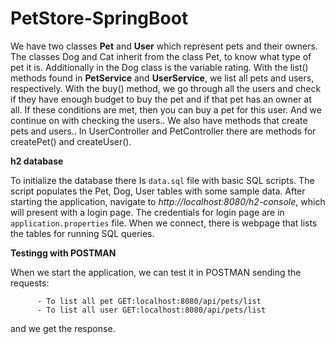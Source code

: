 # PetStore-SpringBoot

We have two classes **Pet** and **User** which represent pets and their owners. The classes Dog and Cat inherit from the class Pet, to know what type of pet it is.  Additionally in the Dog class is the variable rating. With the list() methods found in **PetService** and **UserService**, we list all pets and users, respectively. With the buy() method, we go through all the users and check if they have enough budget to buy the pet and if that pet has an owner at all. If these conditions are met, then you can buy a pet for this user. And we continue on with checking the users.. We also have methods that create pets and users.. In UserController and PetController there are methods for createPet() and createUser().

**h2 database**

To initialize the database there Is `data.sql` file with basic SQL scripts. The script populates the Pet, Dog, User tables with some sample data. After starting the application, navigate to *http://localhost:8080/h2-console*, which will present with a login page. The credentials for login page are in `application.properties` file. When we connect, there is webpage that lists the tables for running SQL queries.


**Testingg with POSTMAN**

When we start the application, we can test it in POSTMAN sending the requests:

          - To list all pet GET:localhost:8080/api/pets/list
          - To list all user GET:localhost:8080/api/pets/list
          
and we get the response.
